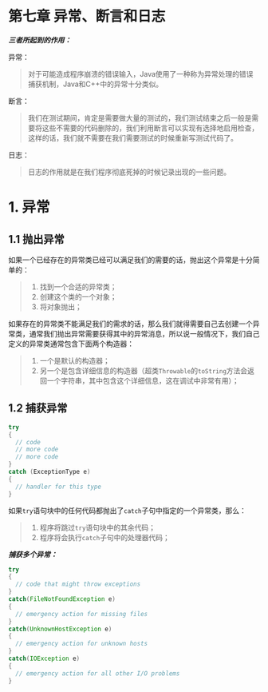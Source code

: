 # 第七章 异常、断言和日志

***三者所起到的作用：***

异常：

> 对于可能造成程序崩溃的错误输入，Java使用了一种称为异常处理的错误捕获机制，Java和C++中的异常十分类似。

断言：

> 我们在测试期间，肯定是需要做大量的测试的，我们测试结束之后一般是需要将这些不需要的代码删除的，我们利用断言可以实现有选择地启用检查，这样的话，我们就不需要在我们需要测试的时候重新写测试代码了。

日志：

> 日志的作用就是在我们程序彻底死掉的时候记录出现的一些问题。

# 1. 异常

## 1.1 抛出异常

如果一个已经存在的异常类已经可以满足我们的需要的话，抛出这个异常是十分简单的：

> 1. 找到一个合适的异常类；
> 2. 创建这个类的一个对象；
> 3. 将对象抛出；

如果存在的异常类不能满足我们的需求的话，那么我们就得需要自己去创建一个异常类，通常我们抛出异常需要获得其中的异常消息，所以说一般情况下，我们自己定义的异常类通常包含下面两个构造器：

> 1. 一个是默认的构造器；
> 2. 另一个是包含详细信息的构造器（超类`Throwable`的`toString`方法会返回一个字符串，其中包含这个详细信息，这在调试中非常有用）；

## 1.2 捕获异常

```java
try
{
  // code
  // more code
  // more code
}
catch (ExceptionType e)
{
  // handler for this type
}
```

如果`try`语句块中的任何代码都抛出了`catch`子句中指定的一个异常类，那么：

> 1. 程序将跳过`try`语句块中的其余代码；
> 2. 程序将会执行`catch`子句中的处理器代码；

***捕获多个异常：***

```java
try	
{
  // code that might throw exceptions
}
catch(FileNotFoundException e)
{
  // emergency action for missing files
}
catch(UnknownHostException e)
{
  // emergency action for unknown hosts
}
catch(IOException e)
{
  // emergency action for all other I/O problems
}
```

